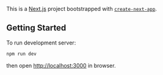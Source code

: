 This is a [Next.js](https://nextjs.org/) project bootstrapped with [`create-next-app`](https://github.com/vercel/next.js/tree/canary/packages/create-next-app).

## Getting Started

To run development server: 
```bash
npm run dev
```

then open [http://localhost:3000](http://localhost:3000) in browser.

